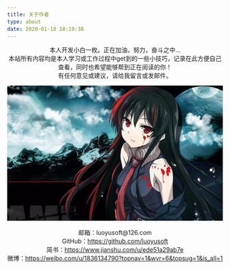 ```yaml
---
title: 关于作者
type: about
date: 2020-01-18 18:19:38
---
```

<center>本人开发小白一枚。正在加油，努力，奋斗之中...</center>
<center>本站所有内容均是本人学习或工作过程中get到的一些小技巧，记录在此方便自己查看，同时也希望能够帮到正在阅读的你！</center>
<center>有任何意见或建议，请给我留言或发邮件。</center>

![g04.jpg](../images/g04.jpg)

<p><center>邮箱：luoyusoft@126.com</center>
<center>GitHub：<a href="https://github.com/luoyusoft">https://github.com/luoyusoft</a></center>
<center>简书：<a href="https://www.jianshu.com/u/ede51a29ab7e">https://www.jianshu.com/u/ede51a29ab7e</a></center>
<center>微博：<a href="https://weibo.com/u/1836134790?topnav=1&wvr=6&topsug=1&is_all=1">https://weibo.com/u/1836134790?topnav=1&wvr=6&topsug=1&is_all=1</a></center></p>
